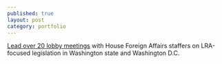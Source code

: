 ```yaml
---
published: true
layout: post
category: portfolio
---
```


[Lead over 20 lobby meetings](/portfolio/lobby) with House Foreign Affairs staffers on LRA-focused legislation in Washington state and Washington D.C.

<!--more-->